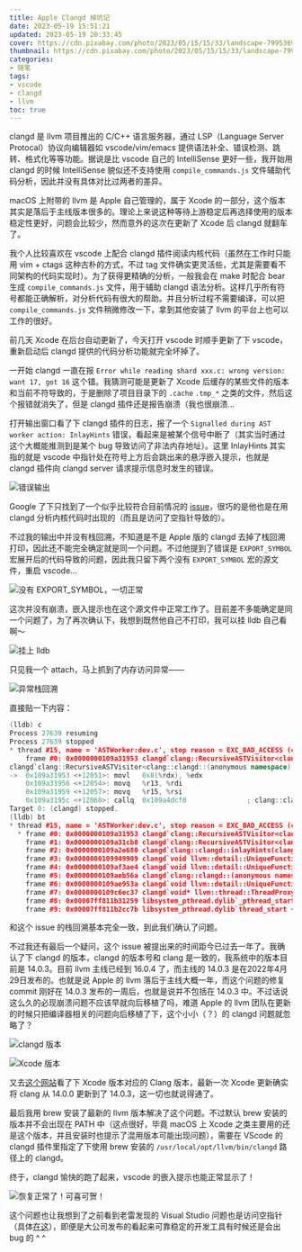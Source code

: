```yaml
---
title: Apple Clangd 掉坑记
date: 2023-05-19 15:51:21
updated: 2023-05-19 20:33:45
cover: https://cdn.pixabay.com/photo/2023/05/15/15/33/landscape-7995369_1280.jpg
thumbnail: https://cdn.pixabay.com/photo/2023/05/15/15/33/landscape-7995369_1280.jpg
categories:
- 随笔
tags:
- vscode
- clangd
- llvm
toc: true
---
```


clangd 是 llvm 项目推出的 C/C++ 语言服务器，通过 LSP（Language Server Protocal）协议向编辑器如 vscode/vim/emacs 提供语法补全、错误检测、跳转、格式化等等功能。据说是比 vscode 自己的 IntelliSense 更好一些，我开始用 clangd 的时候 IntelliSense 貌似还不支持使用 `compile_commands.js` 文件辅助代码分析，因此并没有具体对比过两者的差异。

macOS 上附带的 llvm 是 Apple 自己管理的，属于 Xcode 的一部分，这个版本其实是落后于主线版本很多的。理论上来说这种等待上游稳定后再选择使用的版本稳定性更好，问题会比较少，然而意外的这次在更新了 Xcode 后 clangd 就翻车了。

<!-- more -->

我个人比较喜欢在 vscode 上配合 clangd 插件阅读内核代码（虽然在工作时只能用 vim + ctags 这种古朴的方式，不过 tag 文件确实更灵活些，尤其是需要看不同架构的代码实现时）。为了获得更精确的分析，一般我会在 make 时配合 bear 生成 `compile_commands.js` 文件，用于辅助 clangd 语法分析。这样几乎所有符号都能正确解析，对分析代码有很大的帮助。并且分析过程不需要编译，可以把 `compile_commands.js` 文件稍微修改一下，拿到其他安装了 llvm 的平台上也可以工作的很好。

前几天 Xcode 在后台自动更新了，今天打开 vscode 时顺手更新了下 vscode，重新启动后 clangd 提供的代码分析功能就完全坏掉了。

一开始 clangd 一直在报 `Error while reading shard xxx.c: wrong version: want 17, got 16` 这个错。我猜测可能是更新了 Xcode 后缓存的某些文件的版本和当前不符导致的，于是删除了项目目录下的 `.cache` `.tmp_*` 之类的文件，然后这个报错就消失了，但是 clangd 插件还是报告崩溃（我也很崩溃...

打开输出窗口看了下 clangd 插件的日志，报了一个 `Signalled during AST worker action: InlayHints` 错误，看起来是被某个信号中断了（其实当时通过这个大概能推测到是某个 bug 导致访问了非法内存地址）。这里 InlayHints 其实指的就是 vscode 中指针处在符号上方后会跳出来的悬浮嵌入提示，也就是 clangd 插件向 clangd server 请求提示信息时发生的错误。

![错误输出](https://s2.loli.net/2023/05/19/FQ1HDPUSep2EaIw.png)

Google 了下只找到了一个似乎比较符合目前情况的 [issue](https://github.com/clangd/clangd/issues/1120)，很巧的是他也是在用 clangd 分析内核代码时出现的（而且是访问了空指针导致的）。

不过我的输出中并没有栈回溯，不知道是不是 Apple 版的 clangd 去掉了栈回溯打印，因此还不能完全确定就是同一个问题。不过他提到了错误是 `EXPORT_SYMBOL` 宏展开后的代码导致的问题，因此我只留下两个没有 `EXPORT_SYMBOL` 宏的源文件，重启 vscode...

![没有 EXPORT_SYMBOL，一切正常](https://s2.loli.net/2023/05/19/KBxtWy3ORpMfjGq.png)

这次并没有崩溃，嵌入提示也在这个源文件中正常工作了。目前差不多能确定是同一个问题了，为了再次确认下，我想到既然他自己不打印，我可以挂 lldb 自己看啊～

![挂上 lldb](https://s2.loli.net/2023/05/19/biv4y13TLYMEoZu.png)

只见我一个 attach，马上抓到了内存访问异常——

![异常栈回溯](https://s2.loli.net/2023/05/19/W4eavFUY6ThztpQ.png)

直接贴一下内容：

```cpp
(lldb) c
Process 27639 resuming
Process 27639 stopped
* thread #15, name = 'ASTWorker:dev.c', stop reason = EXC_BAD_ACCESS (code=1, address=0x8)
    frame #0: 0x0000000109a31953 clangd`clang::RecursiveASTVisitor<clang::clangd::(anonymous namespace)::InlayHintVisitor>::TraverseDecl(clang::Decl*) + 12051
clangd`clang::RecursiveASTVisitor<clang::clangd::(anonymous namespace)::InlayHintVisitor>::TraverseDecl:
->  0x109a31953 <+12051>: movl   0x8(%rdx), %edx
    0x109a31956 <+12054>: movq   %r13, %rdi
    0x109a31959 <+12057>: movq   %r15, %rsi
    0x109a3195c <+12060>: callq  0x109a4dcf0               ; clang::clangd::(anonymous namespace)::InlayHintVisitor::addReturnTypeHint(clang::FunctionDecl*, clang::SourceLocation)
Target 0: (clangd) stopped.
(lldb) bt
* thread #15, name = 'ASTWorker:dev.c', stop reason = EXC_BAD_ACCESS (code=1, address=0x8)
  * frame #0: 0x0000000109a31953 clangd`clang::RecursiveASTVisitor<clang::clangd::(anonymous namespace)::InlayHintVisitor>::TraverseDecl(clang::Decl*) + 12051
    frame #1: 0x0000000109a31cb8 clangd`clang::RecursiveASTVisitor<clang::clangd::(anonymous namespace)::InlayHintVisitor>::TraverseDecl(clang::Decl*) + 12920
    frame #2: 0x0000000109a2e680 clangd`clang::clangd::inlayHints(clang::clangd::ParsedAST&, llvm::Optional<clang::clangd::Range>) + 336
    frame #3: 0x0000000109949909 clangd`void llvm::detail::UniqueFunctionBase<void, llvm::Expected<clang::clangd::InputsAndAST> >::CallImpl<clang::clangd::ClangdServer::inlayHints(llvm::StringRef, llvm::Optional<clang::clangd::Range>, llvm::unique_function<void (llvm::Expected<std::__1::vector<clang::clangd::InlayHint, std::__1::allocator<clang::clangd::InlayHint> > >)>)::$_21>(void*, llvm::Expected<clang::clangd::InputsAndAST>&) + 89
    frame #4: 0x0000000109af3ae4 clangd`void llvm::detail::UniqueFunctionBase<void>::CallImpl<clang::clangd::(anonymous namespace)::ASTWorker::runWithAST(llvm::StringRef, llvm::unique_function<void (llvm::Expected<clang::clangd::InputsAndAST>)>, clang::clangd::TUScheduler::ASTActionInvalidation)::$_7>(void*) + 1524
    frame #5: 0x0000000109aeb56a clangd`clang::clangd::(anonymous namespace)::ASTWorker::runTask(llvm::StringRef, llvm::function_ref<void ()>) + 522
    frame #6: 0x0000000109ae953a clangd`void llvm::detail::UniqueFunctionBase<void>::CallImpl<clang::clangd::(anonymous namespace)::ASTWorker::create(llvm::StringRef, clang::clangd::GlobalCompilationDatabase const&, clang::clangd::TUScheduler::ASTCache&, clang::clangd::TUScheduler::HeaderIncluderCache&, clang::clangd::AsyncTaskRunner*, clang::clangd::Semaphore&, clang::clangd::TUScheduler::Options const&, clang::clangd::ParsingCallbacks&)::$_4>(void*) + 4250
    frame #7: 0x0000000109c6ec37 clangd`void* llvm::thread::ThreadProxy<std::__1::tuple<clang::clangd::AsyncTaskRunner::runAsync(llvm::Twine const&, llvm::unique_function<void ()>)::$_4> >(void*) + 71
    frame #8: 0x00007ff811b31259 libsystem_pthread.dylib`_pthread_start + 125
    frame #9: 0x00007ff811b2cc7b libsystem_pthread.dylib`thread_start + 15
```

和这个 issue 的栈回溯基本完全一致，到此我们确认了问题。

不过我还有最后一个疑问，这个 issue 被提出来的时间距今已过去一年了。我确认了下 clangd 的版本，clangd 的版本号和 clang 是一致的，我系统中的版本目前是 14.0.3。目前 llvm 主线已经到 16.0.4 了，而主线的 14.0.3 是在2022年4月29日发布的。也就是说 Apple 的 llvm 落后于主线大概一年，而这个问题的修复 commit 刚好在 14.0.3 发布的一周后，也就是说并不包括在 14.0.3 中。不过话说这么久的必现崩溃问题不应该早就向后移植了吗，难道 Apple 的 llvm 团队在更新的时候只把编译器相关的问题向后移植了下，这个小小（？）的 clangd 问题就忽略了？

![clangd 版本](https://s2.loli.net/2023/05/19/RTW8s2QO1eYxAhg.png)

![Xcode 版本](https://s2.loli.net/2023/05/19/gAvtwyS8WZRO5af.png)

又去[这个网站](https://xcodereleases.com/alpha.html)看了下 Xcode 版本对应的 Clang 版本，最新一次 Xcode 更新确实将 clang 从 14.0.0 更新到了 14.0.3，这一切也就说得通了。

最后我用 brew 安装了最新的 llvm 版本解决了这个问题。不过默认 brew 安装的版本并不会出现在 PATH 中（这点很好，毕竟 macOS 上 Xcode 之类主要用的还是这个版本，并且安装时也提示了混用版本可能出现问题），需要在 VScode 的 clangd 插件里指定了下使用 brew 安装的 `/usr/local/opt/llvm/bin/clangd` 路径上的 clangd。

终于，clangd 愉快的跑了起来，vscode 的嵌入提示也能正常显示了！

![恢复正常了！可喜可贺！](https://s2.loli.net/2023/05/19/AghnrWmdsq6butQ.png)

这个问题也让我想到了之前看到老雷发现的 Visual Studio 问题也是访问空指针（具体[在这](https://mp.weixin.qq.com/s/ezPkE6ZUNr5lQFRGSwRI_A)），即便是大公司发布的看起来可靠稳定的开发工具有时候还是会出 bug 的 ^ ^
